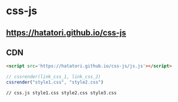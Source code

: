 # css-js

## https://hatatori.github.io/css-js

## CDN
```html
<script src='https://hatatori.github.io/css-js/js.js'></script>
```

```js
// cssrender(link_css_1, link_css_2)
cssrender("style1.css", "style2.css")
```

```nodejs
// css.js style1.css style2.css style3.css
```
